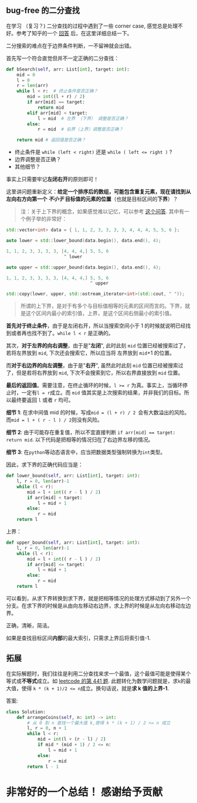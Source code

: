 ## bug-free 的二分查找

在学习 （复习？) 二分查找的过程中遇到了一些 corner case, 感觉总是处理不好。参考了知乎的一个 [回答](https://www.zhihu.com/question/36132386/answer/530313852) 后，在这里详细总结一下。

二分搜索的难点在于边界条件判断，一不留神就会出错。

首先写一个符合直觉但并不一定正确的二分查找：

```python
def bSearch(self, arr: List[int], target: int):
    mid = 0
    l = 0
    r = len(arr)
    while l < r:  # 终止条件是否正确？
        mid = int((l + r) / 2)
        if arr[mid] == target:
            return mid
        elif arr[mid] < target:
            l = mid  # 左界 （下界） 调整是否正确？
        else:
            r = mid  # 右界（上界）调整是否正确？

    return mid # 返回值是否正确？
```

- 终止条件是 `while (left < right)` 还是 `while ( left <= right )` ?
- 边界调整是否正确？
- 其他细节？

事实上只需要牢记**左闭右开**的原则即可！

这里讲问题重新定义：**给定一个排序后的数组，可能包含重复元素，现在请找到从左向右方向第一个 *不小于* 目标值的元素的位置**（也就是目标区间的**下界**）？

> 注：关于上下界的概念，如果感觉难以记忆，可以参考 [这个问答](https://stackoverflow.com/questions/23554509/rationale-for-stdlower-bound-and-stdupper-bound). 其中有一个例子举的非常好：

```C++
std::vector<int> data = { 1, 1, 2, 3, 3, 3, 3, 4, 4, 4, 5, 5, 6 };

auto lower = std::lower_bound(data.begin(), data.end(), 4);

1, 1, 2, 3, 3, 3, 3, [4, 4, 4,] 5, 5, 6
                      ^ lower

auto upper = std::upper_bound(data.begin(), data.end(), 4);

1, 1, 2, 3, 3, 3, 3, [4, 4, 4,] 5, 5, 6
                                ^ upper

std::copy(lower, upper, std::ostream_iterator<int>(std::cout, " "));
```
> 所谓的上下界，是对于有多个与目标值相等的元素的区间而言的。下界，就是这个区间内最小的索引值，上界，是这个区间右侧最小的索引值。

**首先对于终止条件**，由于是左闭右开，所以当搜索空间小于 1 的时候就说明已经找到或者再也找不到了。`while l < r` 是正确的。

其次，**对于左界的向右调整**，由于是"**左闭**", 此时此刻 `mid` 位置已经被搜索过了，若将左界放到 `mid`, 下次还会搜索它，所以应当将 左界放到 `mid`+1 的位置。

而**对于右边界的向左调整**，由于是"**右开**", 虽然此时此刻 `mid` 位置已经被搜索过了，但是若将右界放到 `mid`, 下次不会搜索到它，所以右界直接放到 `mid` 位置。

**最后的返回值**。需要注意，在终止循环的时候，`l >= r` 为真。事实上，当循环停止时，一定有`l = r`成立。而 `mid` 值其实是上次搜索的结果，并非我们的目标。所以最终要返回 `l` 或者 `r` 均可。

**细节 1**: 在求中间值 mid 的时候，写成`mid = (l + r) / 2 `会有大数溢出的风险。而`mid = l + ( r - l ) / 2`则没有风险。

**细节 2**: 由于可能存在重复值，所以不宜直接判断 `if arr[mid] == target: return mid`. 以下代码是把相等的情况归在了右边界左移的情况。

**细节 3**: 在`python`等动态语言中，应当把数据类型强制转换为`int`类型。

因此，求下界的正确代码应当是：

```python
def lower_bound(self, arr: List[int], target: int):
    l, r = 0, len(arr)-1
    while (l < r):
        mid = l + int(( r - l ) / 2)
        if arr[mid] < target:
            l = mid + 1
        else:
            r = mid
    return l
```

上界：

```python
def upper_bound(self, arr: List[int], target: int):
    l, r = 0, len(arr)-1
    while (l < r):
        mid = l + int(( r - l ) / 2)
        if arr[mid] <= target:
            l = mid + 1
        else:
            r = mid
    return l
```

可以看到，从求下界转换到求下界，就是把相等情况的处理方式移动到了另外一个分支。在求下界的时候是从由向左移动右边界，求上界的时候是从左向右移动左边界。

正确，清晰，简洁。

如果是查找目标区间**内部**的最大索引，只需求上界后将索引值-1.

## 拓展

在实际解题时，我们往往是利用二分查找来求一个最值，这个最值可能是使得某个等式或**不等式**成立。如 [leetcode 的第 441 题](https://leetcode-cn.com/problems/arranging-coins/). 此题转化为数学问题就是，求`k`的最大值，使得 `k * (k + 1)/2 <= n`成立。换句话说，就是**求 k 值的上界-1**.

答案:

```python
class Solution:
    def arrangeCoins(self, n: int) -> int:
        # 从 0 到 n 查找一个最大值 k,使得 k * (k + 1) / 2 <= n 成立
        l, r = 0, n + 1
        while l < r:
            mid = int(l + (r - l) / 2)
            if mid * (mid + 1) / 2 <= n:
                l = mid + 1
            else:
                r = mid
        return l - 1

```



# 非常好的一个总结！ 感谢给予贡献